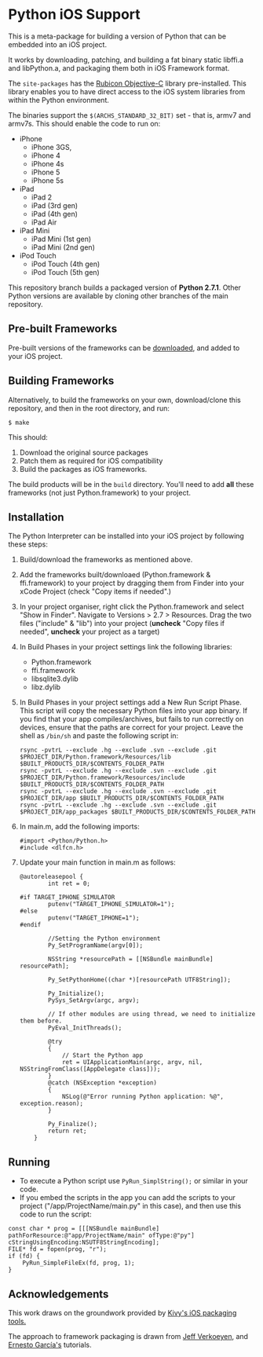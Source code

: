# Python iOS Support

This is a meta-package for building a version of Python that can be embedded
into an iOS project.

It works by downloading, patching, and building a fat binary static libffi.a
and libPython.a, and packaging them both in iOS Framework format.

The `site-packages` has the [Rubicon Objective-C](http://github.com/pybee/rubicon-objc) library pre-installed.
This library enables you to have direct access to the iOS system libraries
from within the Python environment.

The binaries support the `$(ARCHS_STANDARD_32_BIT)` set - that is, armv7 and
armv7s. This should enable the code to run on:

* iPhone
    - iPhone 3GS,
    - iPhone 4
    - iPhone 4s
    - iPhone 5
    - iPhone 5s
* iPad
    - iPad 2
    - iPad (3rd gen)
    - iPad (4th gen)
    - iPad Air
* iPad Mini
    - iPad Mini (1st gen)
    - iPad Mini (2nd gen)
* iPod Touch
    - iPod Touch (4th gen)
    - iPod Touch (5th gen)

This repository branch builds a packaged version of **Python 2.7.1**.
Other Python versions are available by cloning other branches of the main
repository.

## Pre-built Frameworks

Pre-built versions of the frameworks can be [downloaded](https://github.com/pybee/Python-iOS-support/releases/download/2.7.1-b3/Python-2.7.1-iOS-support.b3.tar.gz), and added to your iOS project.

## Building Frameworks

Alternatively, to build the frameworks on your own, download/clone this repository, and then in the root directory, and run:
```
$ make
```
This should:

1. Download the original source packages
2. Patch them as required for iOS compatibility
3. Build the packages as iOS frameworks.

The build products will be in the `build` directory. You'll need to add **all** these frameworks (not just Python.framework) to your project.

## Installation

The Python Interpreter can be installed into your iOS project by following these steps:

1. Build/download the frameworks as mentioned above.
2. Add the frameworks built/downloaed (Python.framework & ffi.framework) to your project by dragging them from Finder into your xCode Project (check "Copy items if needed".)
3. In your project organiser, right click the Python.framework and select "Show in Finder". Navigate to Versions > 2.7 > Resources. Drag the two files ("include" & "lib") into your project (**uncheck** "Copy files if needed", **uncheck** your project as a target)
4. In Build Phases in your project settings link the following libraries:
    - Python.framework
    - ffi.framework
    - libsqlite3.dylib
    - libz.dylib
5. In Build Phases in your project settings add a New Run Script Phase. This script will copy the necessary Python files into your app binary. If you find that your app compiles/archives, but fails to run correctly on devices, ensure that the paths are correct for your project. Leave the shell as `/bin/sh` and paste the following script in:
    ```
    rsync -pvtrL --exclude .hg --exclude .svn --exclude .git $PROJECT_DIR/Python.framework/Resources/lib $BUILT_PRODUCTS_DIR/$CONTENTS_FOLDER_PATH
    rsync -pvtrL --exclude .hg --exclude .svn --exclude .git $PROJECT_DIR/Python.framework/Resources/include $BUILT_PRODUCTS_DIR/$CONTENTS_FOLDER_PATH
    rsync -pvtrL --exclude .hg --exclude .svn --exclude .git $PROJECT_DIR/app $BUILT_PRODUCTS_DIR/$CONTENTS_FOLDER_PATH
    rsync -pvtrL --exclude .hg --exclude .svn --exclude .git $PROJECT_DIR/app_packages $BUILT_PRODUCTS_DIR/$CONTENTS_FOLDER_PATH
    ```
    
6. In main.m, add the following imports:
    ```objc
    #import <Python/Python.h>
    #include <dlfcn.h>
    ```
    
7. Update your main function in main.m as follows:
    ```objc
    @autoreleasepool {
            int ret = 0;
    
    #if TARGET_IPHONE_SIMULATOR
            putenv("TARGET_IPHONE_SIMULATOR=1");
    #else
            putenv("TARGET_IPHONE=1");
    #endif
    
            //Setting the Python environment
            Py_SetProgramName(argv[0]);
    
            NSString *resourcePath = [[NSBundle mainBundle] resourcePath];
    
            Py_SetPythonHome((char *)[resourcePath UTF8String]);
    
            Py_Initialize();
            PySys_SetArgv(argc, argv);
    
            // If other modules are using thread, we need to initialize them before.
            PyEval_InitThreads();
    
            @try
            {
                // Start the Python app
                ret = UIApplicationMain(argc, argv, nil, NSStringFromClass([AppDelegate class]));
            }
            @catch (NSException *exception)
            {
                NSLog(@"Error running Python application: %@", exception.reason);
            }
    
            Py_Finalize();
            return ret;
        }
    ```
    
## Running
- To execute a Python script use `PyRun_SimplString();` or similar in your code.
- If you embed the scripts in the app you can add the scripts to your project ("/app/ProjectName/main.py" in this case), and then use this code to run the script:
```objc
const char * prog = [[[NSBundle mainBundle] pathForResource:@"app/ProjectName/main" ofType:@"py"] cStringUsingEncoding:NSUTF8StringEncoding];
FILE* fd = fopen(prog, "r");
if (fd) {
    PyRun_SimpleFileEx(fd, prog, 1);
}
```

## Acknowledgements

This work draws on the groundwork provided by [Kivy's iOS packaging tools.](https://github.com/kivy/kivy-ios)

The approach to framework packaging is drawn from [Jeff Verkoeyen](https://github.com/jverkoey/iOS-Framework), and
[Ernesto García's](http://www.raywenderlich.com/41377/creating-a-static-library-in-ios-tutorial) tutorials.
